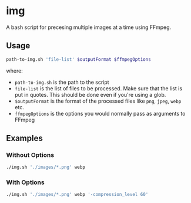 # img

A bash script for precesing multiple images at a time using FFmpeg.

## Usage

```sh
path-to-img.sh 'file-list' $outputFormat $ffmpegOptions
```

where:

- `path-to-img.sh` is the path to the script
- `file-list` is the list of files to be processed. Make sure that the list is
  put in quotes. This should be done even if you're using a glob.
- `$outputFormat` is the format of the processed files like `png`, `jpeg`, 
  `webp` etc.
- `ffmpegOptions` is the options you would normally pass as arguments to FFmpeg

## Examples

### Without Options

```sh
./img.sh './images/*.png' webp
```

### With Options

```sh
./img.sh './images/*.png' webp '-compression_level 60'
```
